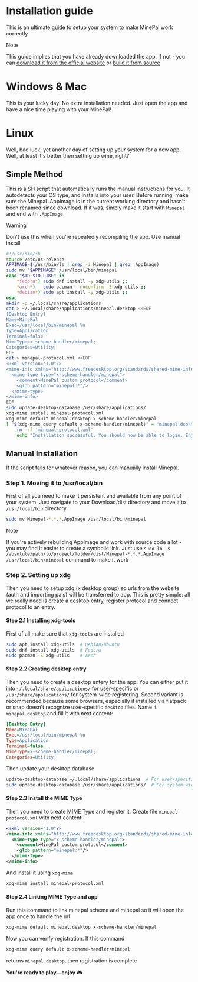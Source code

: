 # Installation guide

This is an ultimate guide to setup your system to make MinePal work correctly

> [!NOTE]
> This guide implies that you have already downloaded the app. If not - you can [download it from the official website](https://minepal.net/) or [build it from source](README.md#building-from-source)

# Windows & Mac

This is your lucky day! No extra installation needed. Just open the app and have a nice time playing with your MinePal!

# Linux

Well, bad luck, yet another day of setting up your system for a new app. Well, at least it's better then setting up wine, right?

## Simple Method
This is a SH script that automatically runs the manual instructions for you. It autodetects your OS type, and installs into your user. Before running, make sure the Minepal .AppImage is in the current working directory and hasn't been renamed since download. If it was, simply make it start with `Minepal` and end with `.AppImage`
> [!WARNING]
> Don't use this when you're repeatedly recompiling the app. Use manual install
```sh
#!/usr/bin/sh
source /etc/os-release
APPIMAGE=$(/usr/bin/ls | grep -i Minepal | grep .AppImage)
sudo mv "$APPIMAGE" /usr/local/bin/minepal
case "$ID $ID_LIKE" in
    *fedora*) sudo dnf install -y xdg-utils ;;
    *arch*)   sudo pacman --noconfirm -S xdg-utils ;;
    *debian*) sudo apt install -y xdg-utils ;;
esac
mkdir -p ~/.local/share/applications
cat > ~/.local/share/applications/minepal.desktop <<EOF
[Desktop Entry]
Name=MinePal
Exec=/usr/local/bin/minepal %u
Type=Application
Terminal=false
MimeType=x-scheme-handler/minepal;
Categories=Utility;
EOF
cat > minepal-protocol.xml <<EOF
<?xml version="1.0"?>
<mime-info xmlns="http://www.freedesktop.org/standards/shared-mime-info">
  <mime-type type="x-scheme-handler/minepal">
    <comment>MinePal custom protocol</comment>
    <glob pattern="minepal:*"/>
  </mime-type>
</mime-info>
EOF
sudo update-desktop-database /usr/share/applications/
xdg-mime install minepal-protocol.xml
xdg-mime default minepal.desktop x-scheme-handler/minepal
[ "$(xdg-mime query default x-scheme-handler/minepal)" = "minepal.desktop" ] && \
    rm -rf 'minepal-protocol.xml'
    echo "Installation successful. You should now be able to login. Enjoy!"
```
## Manual Installation
If the script fails for whatever reason, you can manually install Minepal.
### Step 1. Moving it to /usr/local/bin

First of all you need to make it persistent and available from any point of your system. Just navigate to your Download/dist directory and move it to `/usr/local/bin` directory

```sh
sudo mv Minepal-*.*.*.AppImage /usr/local/bin/minepal
```

> [!NOTE]
> If you're actively rebuilding AppImage and work with source code a lot - you may find it easier to create a symbolic link. Just use `sudo ln -s /absolute/path/to/project/folder/dist/Minepal-*.*.*.AppImage /usr/local/bin/minepal` command to make it work

### Step 2. Setting up xdg

Then you need to setup xdg (x desktop group) so urls from the website (auth and importing pals) will be transferred to app. This is pretty simple: all we really need is create a desktop entry, register protocol and connect protocol to an entry.

#### Step 2.1 Installing xdg-tools
First of all make sure that `xdg-tools` are installed
```sh
sudo apt install xdg-utils  # Debian/Ubuntu
sudo dnf install xdg-utils  # Fedora
sudo pacman -S xdg-utils    # Arch
```


#### Step 2.2 Creating desktop entry
Then you need to create a desktop entery for the app. You can either put it into `~/.local/share/applications/` for user-specific or `/usr/share/applications/` for system-wide registering. Second variant is recommended because some browsers, especially if installed via flatpack or snap doesn't recognize user-specific `desktop` files. Name it `minepal.desktop` and fill it with next content:
```ini
[Desktop Entry]
Name=MinePal
Exec=/usr/local/bin/minepal %u
Type=Application
Terminal=false
MimeType=x-scheme-handler/minepal;
Categories=Utility;
```

Then update your desktop database
```sh
update-desktop-database ~/.local/share/applications  # For user-specific
sudo update-desktop-database /usr/share/applications/  # For system-wide
```

#### Step 2.3 Install the MIME Type
Then you need to create MIME Type and register it. Create file `minepal-protocol.xml` with next content:
```xml
<?xml version="1.0"?>
<mime-info xmlns="http://www.freedesktop.org/standards/shared-mime-info">
  <mime-type type="x-scheme-handler/minepal">
    <comment>MinePal custom protocol</comment>
    <glob pattern="minepal:*"/>
  </mime-type>
</mime-info>
```

And install it using `xdg-mime`
```sh
xdg-mime install minepal-protocol.xml
```

#### Step 2.4 Linking MIME Type and app

Run this command to link minepal schema and minepal so it will open the app once to handle the url
```sh
xdg-mime default minepal.desktop x-scheme-handler/minepal
```

Now you can verify registration. If this command
```sh
xdg-mime query default x-scheme-handler/minepal
```
returns `minepal.desktop`, then registration is complete

**You're ready to play—enjoy 🎮**
